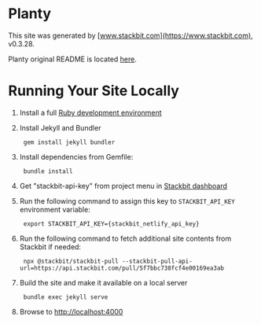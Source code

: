 # Planty

This site was generated by [www.stackbit.com](https://www.stackbit.com), v0.3.28.

Planty original README is located [here](./README.theme.md).

# Running Your Site Locally

1. Install a full [Ruby development environment](https://jekyllrb.com/docs/installation/)

1. Install Jekyll and Bundler

        gem install jekyll bundler

1. Install dependencies from Gemfile:

        bundle install

1. Get "stackbit-api-key" from project menu in [Stackbit dashboard](https://app.stackbit.com/dashboard)

1. Run the following command to assign this key to `STACKBIT_API_KEY` environment variable:

        export STACKBIT_API_KEY={stackbit_netlify_api_key}

1. Run the following command to fetch additional site contents from Stackbit if needed:

        npx @stackbit/stackbit-pull --stackbit-pull-api-url=https://api.stackbit.com/pull/5f7bbc738fcf4e00169ea3ab

1. Build the site and make it available on a local server

        bundle exec jekyll serve

1. Browse to [http://localhost:4000](http://localhost:4000)
